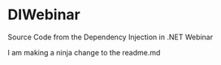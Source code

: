 # DIWebinar
Source Code from the Dependency Injection in .NET Webinar

I am making a ninja change to the readme.md
